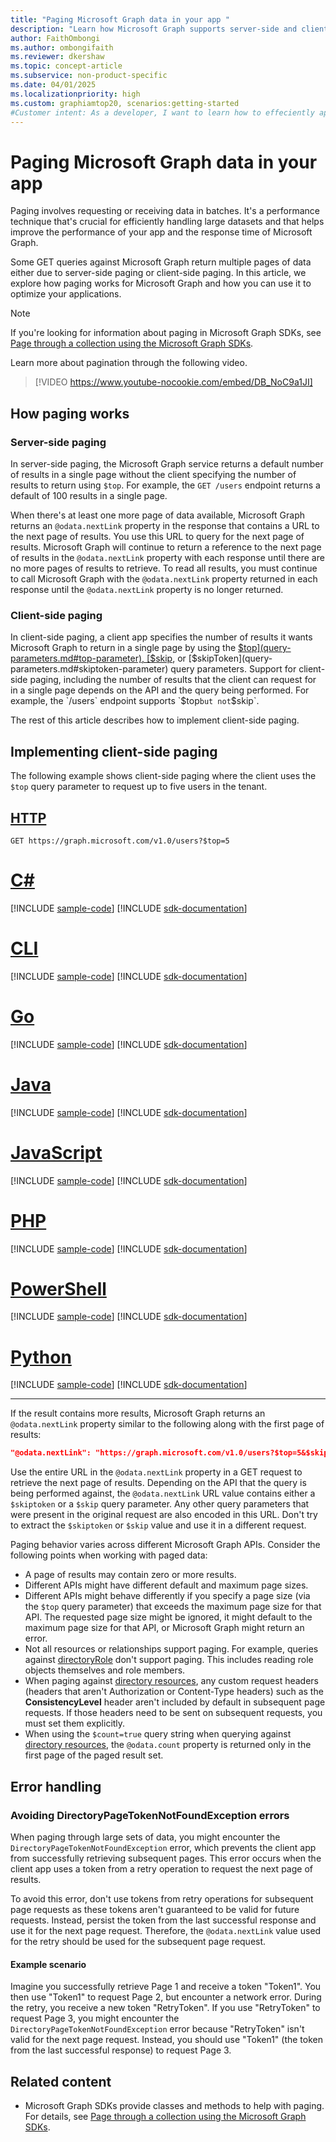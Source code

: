 ```yaml
---
title: "Paging Microsoft Graph data in your app "
description: "Learn how Microsoft Graph supports server-side and client-side paging to limit the number of results it returns."
author: FaithOmbongi
ms.author: ombongifaith
ms.reviewer: dkershaw
ms.topic: concept-article
ms.subservice: non-product-specific
ms.date: 04/01/2025
ms.localizationpriority: high
ms.custom: graphiamtop20, scenarios:getting-started
#Customer intent: As a developer, I want to learn how to effeciently apply both server-side and client-side paging to my Microsoft Graph queries.
---
```


# Paging Microsoft Graph data in your app

Paging involves requesting or receiving data in batches. It's a performance technique that's crucial for efficiently handling large datasets and that helps improve the performance of your app and the response time of Microsoft Graph.

Some GET queries against Microsoft Graph return multiple pages of data either due to server-side paging or client-side paging. In this article, we explore how paging works for Microsoft Graph and how you can use it to optimize your applications.

> [!NOTE]
> If you're looking for information about paging in Microsoft Graph SDKs, see [Page through a collection using the Microsoft Graph SDKs](/graph/sdks/paging).

Learn more about pagination through the following video.

> [!VIDEO https://www.youtube-nocookie.com/embed/DB_NoC9a1JI]

## How paging works

### Server-side paging

In server-side paging, the Microsoft Graph service returns a default number of results in a single page without the client specifying the number of results to return using `$top`. For example, the `GET /users` endpoint returns a default of 100 results in a single page.

When there's at least one more page of data available, Microsoft Graph returns an `@odata.nextLink` property in the response that contains a URL to the next page of results. You use this URL to query for the next page of results. Microsoft Graph will continue to return a reference to the next page of results in the `@odata.nextLink` property with each response until there are no more pages of results to retrieve. To read all results, you must continue to call Microsoft Graph with the `@odata.nextLink` property returned in each response until the `@odata.nextLink` property is no longer returned.

### Client-side paging

In client-side paging, a client app specifies the number of results it wants Microsoft Graph to return in a single page by using the [$top](query-parameters.md#top-parameter), [$skip](query-parameters.md#skip-parameter), or [$skipToken](query-parameters.md#skiptoken-parameter) query parameters. Support for client-side paging, including the number of results that the client can request for in a single page depends on the API and the query being performed. For example, the `/users` endpoint supports `$top` but not `$skip`.

The rest of this article describes how to implement client-side paging.

## Implementing client-side paging

The following example shows client-side paging where the client uses the `$top` query parameter to request up to five users in the tenant.

## [HTTP](#tab/http)
<!-- {
  "blockType": "request",
  "name": "paging-top"
}-->
```msgraph-interactive
GET https://graph.microsoft.com/v1.0/users?$top=5
```

# [C#](#tab/csharp)
[!INCLUDE [sample-code](../includes/snippets/csharp/v1/paging-top-csharp-snippets.md)]
[!INCLUDE [sdk-documentation](../includes/snippets/snippets-sdk-documentation-link.md)]

# [CLI](#tab/cli)
[!INCLUDE [sample-code](../includes/snippets/cli/v1/paging-top-cli-snippets.md)]
[!INCLUDE [sdk-documentation](../includes/snippets/snippets-sdk-documentation-link.md)]

# [Go](#tab/go)
[!INCLUDE [sample-code](../includes/snippets/go/v1/paging-top-go-snippets.md)]
[!INCLUDE [sdk-documentation](../includes/snippets/snippets-sdk-documentation-link.md)]

# [Java](#tab/java)
[!INCLUDE [sample-code](../includes/snippets/java/v1/paging-top-java-snippets.md)]
[!INCLUDE [sdk-documentation](../includes/snippets/snippets-sdk-documentation-link.md)]

# [JavaScript](#tab/javascript)
[!INCLUDE [sample-code](../includes/snippets/javascript/v1/paging-top-javascript-snippets.md)]
[!INCLUDE [sdk-documentation](../includes/snippets/snippets-sdk-documentation-link.md)]

# [PHP](#tab/php)
[!INCLUDE [sample-code](../includes/snippets/php/v1/paging-top-php-snippets.md)]
[!INCLUDE [sdk-documentation](../includes/snippets/snippets-sdk-documentation-link.md)]

# [PowerShell](#tab/powershell)
[!INCLUDE [sample-code](../includes/snippets/powershell/v1/paging-top-powershell-snippets.md)]
[!INCLUDE [sdk-documentation](../includes/snippets/snippets-sdk-documentation-link.md)]

# [Python](#tab/python)
[!INCLUDE [sample-code](../includes/snippets/python/v1/paging-top-python-snippets.md)]
[!INCLUDE [sdk-documentation](../includes/snippets/snippets-sdk-documentation-link.md)]

---

If the result contains more results, Microsoft Graph returns an `@odata.nextLink` property similar to the following along with the first page of results:

```json
"@odata.nextLink": "https://graph.microsoft.com/v1.0/users?$top=5&$skiptoken=RFNwdAIAAQAAAD8...AAAAAAAA"
```

Use the entire URL in the `@odata.nextLink` property in a GET request to retrieve the next page of results. Depending on the API that the query is being performed against, the `@odata.nextLink` URL value contains either a `$skiptoken` or a `$skip` query parameter. Any other query parameters that were present in the original request are also encoded in this URL. Don't try to extract the `$skiptoken` or `$skip` value and use it in a different request.

Paging behavior varies across different Microsoft Graph APIs. Consider the following points when working with paged data:

- A page of results may contain zero or more results.
- Different APIs might have different default and maximum page sizes.
- Different APIs might behave differently if you specify a page size (via the `$top` query parameter) that exceeds the maximum page size for that API. The requested page size might be ignored, it might default to the maximum page size for that API, or Microsoft Graph might return an error.
- Not all resources or relationships support paging. For example, queries against [directoryRole](/graph/api/resources/directoryrole) don't support paging. This includes reading role objects themselves and role members.
- When paging against [directory resources](/graph/api/resources/directoryObject), any custom request headers (headers that aren't Authorization or Content-Type headers) such as the **ConsistencyLevel** header aren't included by default in subsequent page requests. If those headers need to be sent on subsequent requests, you must set them explicitly.
- When using the `$count=true` query string when querying against [directory resources](/graph/api/resources/directoryObject), the `@odata.count` property is returned only in the first page of the paged result set.

## Error handling

### Avoiding DirectoryPageTokenNotFoundException errors

When paging through large sets of data, you might encounter the `DirectoryPageTokenNotFoundException` error, which prevents the client app from successfully retrieving subsequent pages. This error occurs when the client app uses a token from a retry operation to request the next page of results.

To avoid this error, don't use tokens from retry operations for subsequent page requests as these tokens aren't guaranteed to be valid for future requests. Instead, persist the token from the last successful response and use it for the next page request. Therefore, the `@odata.nextLink` value used for the retry should be used for the subsequent page request.

#### Example scenario

Imagine you successfully retrieve Page 1 and receive a token "Token1". You then use "Token1" to request Page 2, but encounter a network error. During the retry, you receive a new token "RetryToken". If you use "RetryToken" to request Page 3, you might encounter the `DirectoryPageTokenNotFoundException` error because "RetryToken" isn't valid for the next page request. Instead, you should use "Token1" (the token from the last successful response) to request Page 3.

## Related content

- Microsoft Graph SDKs provide classes and methods to help with paging. For details, see [Page through a collection using the Microsoft Graph SDKs](sdks/paging.md).
